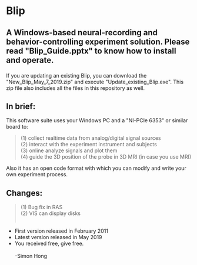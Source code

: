 # Blip
## A Windows-based neural-recording and behavior-controlling experiment solution. Please read "Blip_Guide.pptx" to know how to install and operate.<p>
If you are updating an existing Blip, you can download the "New_Blip_May_7_2019.zip" and execute "Update_existing_Blip.exe". This zip file also includes all the files in this repository as well.<p>
## In brief:<br>
This software suite uses your Windows PC and a "NI-PCIe 6353" or similar board to:<br> 
>(1) collect realtime data from analog/digital signal sources<br> 
>(2) interact with the experiment instrument and subjects<br>
>(3) online analyze signals and plot them<br>
>(4) guide the 3D position of the probe in 3D MRI (in case you use MRI)</p>

Also it has an open code format with which you can modify and write your own experiment process.<p><p>
 

## Changes:<br>
>(1) Bug fix in RAS<br>
>(2) VIS can display disks
<br><br>
- First version released in February 2011<br>
- Latest version released in May 2019<br>
- You received free, give free.<br><br>
-Simon Hong
